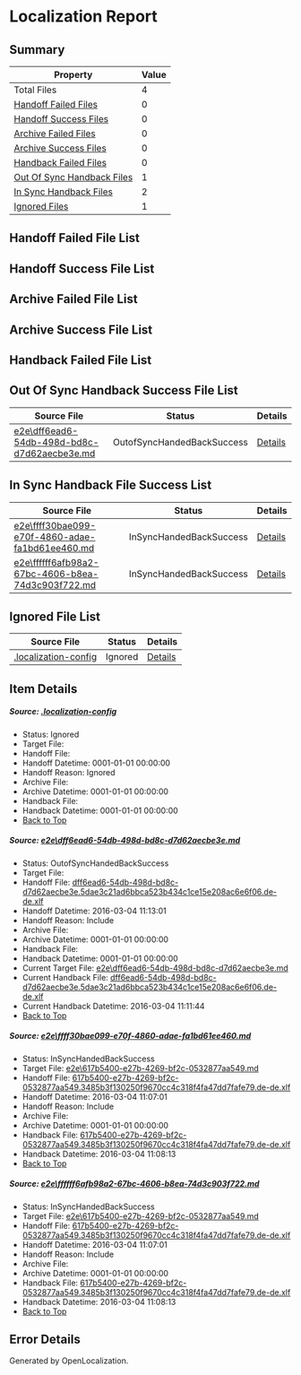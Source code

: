 # <a name='report-top'></a> Localization Report

## Summary
 Property | Value 
 -------- | ----- 
 Total Files | 4
[ Handoff Failed Files ](#handoff-failed-list)| 0
[ Handoff Success Files ](#handoff-success-list)| 0
[ Archive Failed Files ](#archive-failed-list)| 0
[ Archive Success Files ](#archive-success-list)| 0
[ Handback Failed Files ](#handback-failed-list)| 0
[ Out Of Sync Handback Files ](#outofsync-handback-success-list)| 1
[ In Sync Handback Files ](#insync-handback-success-list)| 2
[ Ignored Files ](#ignored-list)| 1

## <a name='handoff-failed-list'></a> Handoff Failed File List

## <a name='handoff-success-list'></a> Handoff Success File List

## <a name='archive-failed-list'></a> Archive Failed File List

## <a name='archive-success-list'></a> Archive Success File List

## <a name='handback-failed-list'></a> Handback Failed File List

## <a name='outofsync-handback-success-list'></a> Out Of Sync Handback Success File List
 Source File | Status | Details 
 ----------- | ------ | ------- 
 [e2e\dff6ead6-54db-498d-bd8c-d7d62aecbe3e.md](https://github.com/OpenLocalizationTest/oltest/blob/479aadb4feabdf9c27fceae89a42646cc26543e3/e2e/dff6ead6-54db-498d-bd8c-d7d62aecbe3e.md) | OutofSyncHandedBackSuccess | [Details](#e508d7ffdca862b3f41d5d28544cd7fc28795fb91)

## <a name='insync-handback-success-list'></a> In Sync Handback File Success List
 Source File | Status | Details 
 ----------- | ------ | ------- 
 [e2e\ffff30bae099-e70f-4860-adae-fa1bd61ee460.md](https://github.com/OpenLocalizationTest/oltest/blob/479aadb4feabdf9c27fceae89a42646cc26543e3/e2e/ffff30bae099-e70f-4860-adae-fa1bd61ee460.md) | InSyncHandedBackSuccess | [Details](#a80fa9a009198babef9ac73f91d2922e91e9ece12)
 [e2e\ffffff6afb98a2-67bc-4606-b8ea-74d3c903f722.md](https://github.com/OpenLocalizationTest/oltest/blob/479aadb4feabdf9c27fceae89a42646cc26543e3/e2e/ffffff6afb98a2-67bc-4606-b8ea-74d3c903f722.md) | InSyncHandedBackSuccess | [Details](#a80fa9a009198babef9ac73f91d2922e91e9ece13)

## <a name='ignored-list'></a> Ignored File List
 Source File | Status | Details 
 ----------- | ------ | ------- 
 [.localization-config](https://github.com/OpenLocalizationTest/oltest/blob/479aadb4feabdf9c27fceae89a42646cc26543e3/.localization-config) | Ignored | [Details](#66aca4b1c2f43b14ec41e0e427345df94af1d5e10)

## Item Details
##### <a name='66aca4b1c2f43b14ec41e0e427345df94af1d5e10'></a> Source: [.localization-config](https://github.com/OpenLocalizationTest/oltest/blob/479aadb4feabdf9c27fceae89a42646cc26543e3/.localization-config)
* Status: Ignored
* Target File: 
* Handoff File: 
* Handoff Datetime: 0001-01-01 00:00:00
* Handoff Reason: Ignored
* Archive File: 
* Archive Datetime: 0001-01-01 00:00:00
* Handback File: 
* Handback Datetime: 0001-01-01 00:00:00
* [Back to Top](#report-top)

##### <a name='e508d7ffdca862b3f41d5d28544cd7fc28795fb91'></a> Source: [e2e\dff6ead6-54db-498d-bd8c-d7d62aecbe3e.md](https://github.com/OpenLocalizationTest/oltest/blob/479aadb4feabdf9c27fceae89a42646cc26543e3/e2e/dff6ead6-54db-498d-bd8c-d7d62aecbe3e.md)
* Status: OutofSyncHandedBackSuccess
* Target File: 
* Handoff File: [dff6ead6-54db-498d-bd8c-d7d62aecbe3e.5dae3c21ad6bbca523b434c1ce15e208ac6e6f06.de-de.xlf](https://github.com/OpenLocalizationTestOrg/olhandoff/blob/fd62ec7e3aa6c39dd835d511e7f374fa6a85bd85/ol-handoff/OpenLocalizationTestOrg/oltest.de-de/qimu/ht/dff6ead6-54db-498d-bd8c-d7d62aecbe3e.5dae3c21ad6bbca523b434c1ce15e208ac6e6f06.de-de.xlf)
* Handoff Datetime: 2016-03-04 11:13:01
* Handoff Reason: Include
* Archive File: 
* Archive Datetime: 0001-01-01 00:00:00
* Handback File: 
* Handback Datetime: 0001-01-01 00:00:00
* Current Target File: [e2e\dff6ead6-54db-498d-bd8c-d7d62aecbe3e.md](https://github.com/OpenLocalizationTestOrg/oltest.de-de/blob/d406e872e6703fec05dade56e8b379c46130df5c/e2e/dff6ead6-54db-498d-bd8c-d7d62aecbe3e.md)
* Current Handback File: [dff6ead6-54db-498d-bd8c-d7d62aecbe3e.5dae3c21ad6bbca523b434c1ce15e208ac6e6f06.de-de.xlf](https://github.com/OpenLocalizationTestOrg/olhandback/blob/5e875960f994a13dba1fabb1e85738d2532dea14/ol-handback/OpenLocalizationTestOrg/oltest.de-de/qimu/ht/dff6ead6-54db-498d-bd8c-d7d62aecbe3e.5dae3c21ad6bbca523b434c1ce15e208ac6e6f06.de-de.xlf)
* Current Handback Datetime: 2016-03-04 11:11:44
* [Back to Top](#report-top)

##### <a name='a80fa9a009198babef9ac73f91d2922e91e9ece12'></a> Source: [e2e\ffff30bae099-e70f-4860-adae-fa1bd61ee460.md](https://github.com/OpenLocalizationTest/oltest/blob/479aadb4feabdf9c27fceae89a42646cc26543e3/e2e/ffff30bae099-e70f-4860-adae-fa1bd61ee460.md)
* Status: InSyncHandedBackSuccess
* Target File: [e2e\617b5400-e27b-4269-bf2c-0532877aa549.md](https://github.com/OpenLocalizationTestOrg/oltest.de-de/blob/c4d0dcc855ec7f48b53bf361b9dadda1aa6415a0/e2e/617b5400-e27b-4269-bf2c-0532877aa549.md)
* Handoff File: [617b5400-e27b-4269-bf2c-0532877aa549.3485b3f130250f9670cc4c318f4fa47dd7fafe79.de-de.xlf](https://github.com/OpenLocalizationTestOrg/olhandoff/blob/959f3aed9ecc0b349efbffe882935b61919132e2/ol-handoff/OpenLocalizationTestOrg/oltest.de-de/qimu/ht/617b5400-e27b-4269-bf2c-0532877aa549.3485b3f130250f9670cc4c318f4fa47dd7fafe79.de-de.xlf)
* Handoff Datetime: 2016-03-04 11:07:01
* Handoff Reason: Include
* Archive File: 
* Archive Datetime: 0001-01-01 00:00:00
* Handback File: [617b5400-e27b-4269-bf2c-0532877aa549.3485b3f130250f9670cc4c318f4fa47dd7fafe79.de-de.xlf](https://github.com/OpenLocalizationTestOrg/olhandback/blob/b7df1bd5db626ff3ad99efd137f63f04b07c93f7/ol-handback/OpenLocalizationTestOrg/oltest.de-de/qimu/ht/617b5400-e27b-4269-bf2c-0532877aa549.3485b3f130250f9670cc4c318f4fa47dd7fafe79.de-de.xlf)
* Handback Datetime: 2016-03-04 11:08:13
* [Back to Top](#report-top)

##### <a name='a80fa9a009198babef9ac73f91d2922e91e9ece13'></a> Source: [e2e\ffffff6afb98a2-67bc-4606-b8ea-74d3c903f722.md](https://github.com/OpenLocalizationTest/oltest/blob/479aadb4feabdf9c27fceae89a42646cc26543e3/e2e/ffffff6afb98a2-67bc-4606-b8ea-74d3c903f722.md)
* Status: InSyncHandedBackSuccess
* Target File: [e2e\617b5400-e27b-4269-bf2c-0532877aa549.md](https://github.com/OpenLocalizationTestOrg/oltest.de-de/blob/c4d0dcc855ec7f48b53bf361b9dadda1aa6415a0/e2e/617b5400-e27b-4269-bf2c-0532877aa549.md)
* Handoff File: [617b5400-e27b-4269-bf2c-0532877aa549.3485b3f130250f9670cc4c318f4fa47dd7fafe79.de-de.xlf](https://github.com/OpenLocalizationTestOrg/olhandoff/blob/959f3aed9ecc0b349efbffe882935b61919132e2/ol-handoff/OpenLocalizationTestOrg/oltest.de-de/qimu/ht/617b5400-e27b-4269-bf2c-0532877aa549.3485b3f130250f9670cc4c318f4fa47dd7fafe79.de-de.xlf)
* Handoff Datetime: 2016-03-04 11:07:01
* Handoff Reason: Include
* Archive File: 
* Archive Datetime: 0001-01-01 00:00:00
* Handback File: [617b5400-e27b-4269-bf2c-0532877aa549.3485b3f130250f9670cc4c318f4fa47dd7fafe79.de-de.xlf](https://github.com/OpenLocalizationTestOrg/olhandback/blob/b7df1bd5db626ff3ad99efd137f63f04b07c93f7/ol-handback/OpenLocalizationTestOrg/oltest.de-de/qimu/ht/617b5400-e27b-4269-bf2c-0532877aa549.3485b3f130250f9670cc4c318f4fa47dd7fafe79.de-de.xlf)
* Handback Datetime: 2016-03-04 11:08:13
* [Back to Top](#report-top)


## Error Details

Generated by OpenLocalization.

